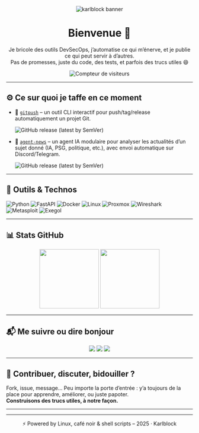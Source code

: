 <p align="center">
  <img src="https://raw.githubusercontent.com/Karlblock/karlblock/main/assets/banner.png" alt="karlblock banner" />
</p>

<h1 align="center">Bienvenue 👋</h1>

<p align="center">
  Je bricole des outils DevSecOps, j’automatise ce qui m’énerve, et je publie ce qui peut servir à d’autres.<br />
  Pas de promesses, juste du code, des tests, et parfois des trucs utiles 😄
</p>

<p align="center">
  <img src="https://komarev.com/ghpvc/?username=Karlblock&style=flat&color=blue" alt="Compteur de visiteurs" />
</p>

---

## ⚙️ Ce sur quoi je taffe en ce moment

- 🚀 [`gitpush`](https://github.com/Karlblock/gitpush) – un outil CLI interactif pour push/tag/release automatiquement un projet Git.  

  ![GitHub release (latest by SemVer)](https://img.shields.io/github/v/release/Karlblock/gitpush?style=flat&label=version&color=brightgreen)

- 🧠 [`agent-news`](https://github.com/Karlblock/agent-news) – un agent IA modulaire pour analyser les actualités d’un sujet donné (IA, PSG, politique, etc.), avec envoi automatique sur Discord/Telegram.  

  ![GitHub release (latest by SemVer)](https://img.shields.io/github/v/release/Karlblock/agent-news?style=flat&label=version&color=blue)
  
---

## 🧰 Outils & Technos

![Python](https://img.shields.io/badge/-Python-3776AB?logo=python&logoColor=white&style=flat)
![FastAPI](https://img.shields.io/badge/-FastAPI-009688?logo=fastapi&logoColor=white&style=flat)
![Docker](https://img.shields.io/badge/-Docker-2496ED?logo=docker&logoColor=white&style=flat)
![Linux](https://img.shields.io/badge/-Linux-FCC624?logo=linux&logoColor=black&style=flat)
![Proxmox](https://img.shields.io/badge/-Proxmox-000000?logo=proxmox&logoColor=white&style=flat)
![Wireshark](https://img.shields.io/badge/-Wireshark-1679A7?logo=wireshark&logoColor=white&style=flat)
![Metasploit](https://img.shields.io/badge/-Metasploit-000000?logo=metasploit&logoColor=white&style=flat)
![Exegol](https://img.shields.io/badge/-Exegol-6528B5?style=flat&logo=linux&logoColor=white)

---

## 📊 Stats GitHub

<p align="center">
  <img src="https://github-readme-stats.vercel.app/api?username=Karlblock&show_icons=true&theme=tokyonight" height="160" />
  <img src="https://github-readme-stats.vercel.app/api/top-langs/?username=Karlblock&layout=compact&theme=tokyonight" height="160"/>
</p>

---

## 📬 Me suivre ou dire bonjour

<p align="center">
  <a href="https://twitter.com/..."><img src="https://img.shields.io/badge/-Twitter-1DA1F2?logo=twitter&logoColor=white&style=flat" /></a>
  <a href="https://discord.gg/Pbd4eR7PUX"><img src="https://img.shields.io/badge/Discord-Join-5865F2?logo=discord&logoColor=white&style=flat" /></a>
  <a href="https://www.buymeacoffee.com/karlblock"><img src="https://img.shields.io/badge/Buy%20me%20a%20coffee-☕-FFDD00?style=flat&logo=buy-me-a-coffee&logoColor=black" /></a>
</p>


---

## 🤝 Contribuer, discuter, bidouiller ?

Fork, issue, message... Peu importe la porte d’entrée : y’a toujours de la place pour apprendre, améliorer, ou juste papoter.  
**Construisons des trucs utiles, à notre façon.**

---
---
<p align="center">
  ⚡ Powered by Linux, café noir & shell scripts – 2025 · Karlblock
</p>

